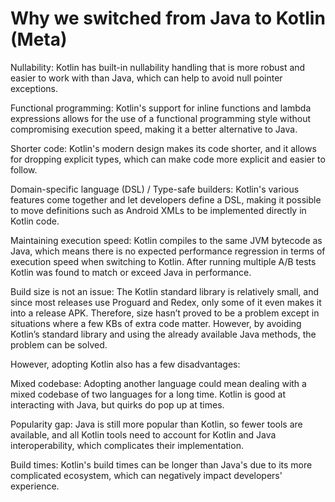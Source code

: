 # Why we switched from Java to Kotlin (Meta)

Nullability: Kotlin has built-in nullability handling that is more robust and easier to work with than Java, which can help to avoid null pointer exceptions.

Functional programming: Kotlin's support for inline functions and lambda expressions allows for the use of a functional programming style without compromising execution speed, making it a better alternative to Java.

Shorter code: Kotlin's modern design makes its code shorter, and it allows for dropping explicit types, which can make code more explicit and easier to follow.

Domain-specific language (DSL) / Type-safe builders: Kotlin's various features come together and let developers define a DSL, making it possible to move definitions such as Android XMLs to be implemented directly in Kotlin code.

Maintaining execution speed: Kotlin compiles to the same JVM bytecode as Java, which means there is no expected performance regression in terms of execution speed when switching to Kotlin. After running multiple A/B tests Kotlin was found to match or exceed Java in performance.

Build size is not an issue: The Kotlin standard library is relatively small, and since most releases use Proguard and Redex, only some of it even makes it into a release APK. Therefore, size hasn’t proved to be a problem except in situations where a few KBs of extra code matter. However, by avoiding Kotlin’s standard library and using the already available Java methods, the problem can be solved.

However, adopting Kotlin also has a few disadvantages:

Mixed codebase: Adopting another language could mean dealing with a mixed codebase of two languages for a long time. Kotlin is good at interacting with Java, but quirks do pop up at times.

Popularity gap: Java is still more popular than Kotlin, so fewer tools are available, and all Kotlin tools need to account for Kotlin and Java interoperability, which complicates their implementation.

Build times: Kotlin's build times can be longer than Java's due to its more complicated ecosystem, which can negatively impact developers' experience.

